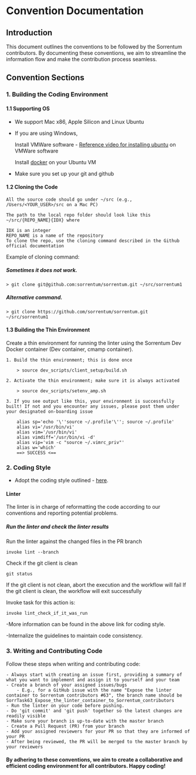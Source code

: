 # Convention Documentation

## Introduction

This document outlines the conventions to be followed by the Sorrentum contributors. By documenting these conventions, we aim to streamline the information flow and make the contribution process seamless.


## Convention Sections

### 1. Building the Coding Environment

#### 1.1 Supporting OS

- We support Mac x86, Apple Silicon and Linux Ubuntu

- If you are using Windows,

   Install VMWare software - [Reference video for installing ubuntu](https://youtu.be/NhlhJFKmzpk?si=4MMOYzLnhyP4eSj2) on VMWare software 

   Install [docker](https://docs.docker.com/engine/install/ubuntu/#install-using-the-repository) on your Ubuntu VM

- Make sure you set up your git and github

#### 1.2 Cloning the Code

	All the source code should go under ~/src (e.g., /Users/<YOUR_USER>/src on a Mac PC)

	The path to the local repo folder should look like this ~/src/{REPO_NAME}{IDX} where

	IDX is an integer
	REPO_NAME is a name of the repository
	To clone the repo, use the cloning command described in the Github official documentation

Example of cloning command:	

##### Sometimes it does not work.
	> git clone git@github.com:sorrentum/sorrentum.git ~/src/sorrentum1
##### Alternative command.
	> git clone https://github.com/sorrentum/sorrentum.git ~/src/sorrentum1

#### 1.3 Building the Thin Environment

Create a thin environment for running the linter using the Sorrentum Dev Docker container (Dev container, cmamp container).

	1. Build the thin environment; this is done once

		> source dev_scripts/client_setup/build.sh

	2. Activate the thin environment; make sure it is always activated

		> source dev_scripts/setenv_amp.sh
	
	3. If you see output like this, your environment is successfully built! If not and you encounter any issues, please post them under your designated on-boarding issue

		alias sp='echo '\''source ~/.profile'\''; source ~/.profile'
		alias vi='/usr/bin/vi'
		alias vim='/usr/bin/vi'
		alias vimdiff='/usr/bin/vi -d'
		alias vip='vim -c "source ~/.vimrc_priv"'
		alias w='which'
		==> SUCCESS <==


### 2. Coding Style

- Adopt the coding style outlined - [here](https://github.com/sorrentum/sorrentum/blob/master/docs/coding/all.coding_style.how_to_guide.md). 

#### Linter

The linter is in charge of reformatting the code according to our conventions and reporting potential problems.

##### Run the linter and check the linter results

Run the linter against the changed files in the PR branch
	
	invoke lint --branch

Check if the git client is clean

	git status

If the git client is not clean, abort the execution and the workflow will fail
If the git client is clean, the workflow will exit successfully

Invoke task for this action is:

	invoke lint_check_if_it_was_run

-More information can be found in the above link for coding style.

-Internalize the guidelines to maintain code consistency. 

### 3. Writing and Contributing Code

Follow these steps when writing and contributing code:

	- Always start with creating an issue first, providing a summary of what you want to implement and assign it to yourself and your team
	- Create a branch of your assigned issues/bugs
		- E.g., for a GitHub issue with the name "Expose the linter container to Sorrentum contributors #63", the branch name should be SorrTask63_Expose_the_linter_container_to_Sorrentum_contributors
	- Run the linter on your code before pushing.
	- Do 'git commit' and 'git push' together so the latest changes are readily visible
	- Make sure your branch is up-to-date with the master branch
	- Create a Pull Request (PR) from your branch
	- Add your assigned reviewers for your PR so that they are informed of your PR
	- After being reviewed, the PR will be merged to the master branch by your reviewers


#### By adhering to these conventions, we aim to create a collaborative and efficient coding environment for all contributors. Happy coding!